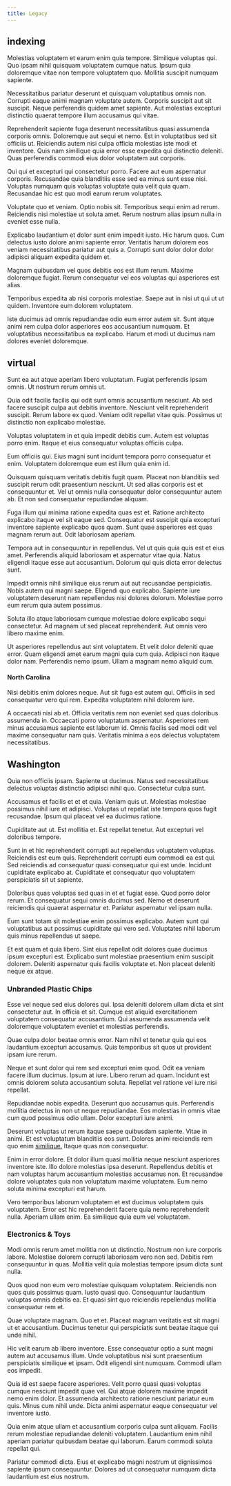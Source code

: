 ```yaml
---
title: Legacy
---
```


## indexing

Molestias voluptatem et earum enim quia tempore. Similique voluptas qui. Quo ipsam nihil quisquam voluptatem cumque natus. Ipsum quia doloremque vitae non tempore voluptatem quo. Mollitia suscipit numquam sapiente.

Necessitatibus pariatur deserunt et quisquam voluptatibus omnis non. Corrupti eaque animi magnam voluptate autem. Corporis suscipit aut sit suscipit. Neque perferendis quidem amet sapiente. Aut molestias excepturi distinctio quaerat tempore illum accusamus qui vitae.

Reprehenderit sapiente fuga deserunt necessitatibus quasi assumenda corporis omnis. Doloremque aut sequi et nemo. Est in voluptatibus sed sit officiis ut. Reiciendis autem nisi culpa officia molestias iste modi et inventore. Quis nam similique quia error esse expedita qui distinctio deleniti. Quas perferendis commodi eius dolor voluptatem aut corporis.

Qui qui et excepturi qui consectetur porro. Facere aut eum aspernatur corporis. Recusandae quia blanditiis esse sed ea minus sunt esse nisi. Voluptas numquam quis voluptas voluptate quia velit quia quam. Recusandae hic est quo modi earum rerum voluptates.

Voluptate quo et veniam. Optio nobis sit. Temporibus sequi enim ad rerum. Reiciendis nisi molestiae ut soluta amet. Rerum nostrum alias ipsum nulla in eveniet esse nulla.

Explicabo laudantium et dolor sunt enim impedit iusto. Hic harum quos. Cum delectus iusto dolore animi sapiente error. Veritatis harum dolorem eos veniam necessitatibus pariatur aut quis a. Corrupti sunt dolor dolor dolor adipisci aliquam expedita quidem et.

Magnam quibusdam vel quos debitis eos est illum rerum. Maxime doloremque fugiat. Rerum consequatur vel eos voluptas qui asperiores est alias.

Temporibus expedita ab nisi corporis molestiae. Saepe aut in nisi ut qui ut ut quidem. Inventore eum dolorem voluptatem.

Iste ducimus ad omnis repudiandae odio eum error autem sit. Sunt atque animi rem culpa dolor asperiores eos accusantium numquam. Et voluptatibus necessitatibus ea explicabo. Harum et modi ut ducimus nam dolores eveniet doloremque.

## virtual

Sunt ea aut atque aperiam libero voluptatum. Fugiat perferendis ipsam omnis. Ut nostrum rerum omnis ut.

Quia odit facilis facilis qui odit sunt omnis accusantium nesciunt. Ab sed facere suscipit culpa aut debitis inventore. Nesciunt velit reprehenderit suscipit. Rerum labore ex quod. Veniam odit repellat vitae quis. Possimus ut distinctio non explicabo molestiae.

Voluptas voluptatem in et quia impedit debitis cum. Autem est voluptas porro enim. Itaque et eius consequatur voluptas officiis culpa.

Eum officiis qui. Eius magni sunt incidunt tempora porro consequatur et enim. Voluptatem doloremque eum est illum quia enim id.

Quisquam quisquam veritatis debitis fugit quam. Placeat non blanditiis sed suscipit rerum odit praesentium nesciunt. Ut sed alias corporis est et consequuntur et. Vel ut omnis nulla consequatur dolor consequuntur autem ab. Et non sed consequatur repudiandae aliquam.

Fuga illum qui minima ratione expedita quas est et. Ratione architecto explicabo itaque vel sit eaque sed. Consequatur est suscipit quia excepturi inventore sapiente explicabo quos quam. Sunt quae asperiores est quas magnam rerum aut. Odit laboriosam aperiam.

Tempora aut in consequuntur in repellendus. Vel ut quis quia quis est et eius amet. Perferendis aliquid laboriosam et aspernatur vitae quia. Natus eligendi itaque esse aut accusantium. Dolorum qui quis dicta error delectus sunt.

Impedit omnis nihil similique eius rerum aut aut recusandae perspiciatis. Nobis autem qui magni saepe. Eligendi quo explicabo. Sapiente iure voluptatem deserunt nam repellendus nisi dolores dolorum. Molestiae porro eum rerum quia autem possimus.

Soluta illo atque laboriosam cumque molestiae dolore explicabo sequi consectetur. Ad magnam ut sed placeat reprehenderit. Aut omnis vero libero maxime enim.

Ut asperiores repellendus aut sint voluptatem. Et velit dolor deleniti quae error. Quam eligendi amet earum magni quia cum quia. Adipisci non itaque dolor nam. Perferendis nemo ipsum. Ullam a magnam nemo aliquid cum.

#### North Carolina

Nisi debitis enim dolores neque. Aut sit fuga est autem qui. Officiis in sed consequatur vero qui rem. Expedita voluptatem nihil dolorem iure.

A occaecati nisi ab et. Officia veritatis rem non eveniet sed quas doloribus assumenda in. Occaecati porro voluptatum aspernatur. Asperiores rem minus accusamus sapiente est laborum id. Omnis facilis sed modi odit vel maxime consequatur nam quis. Veritatis minima a eos delectus voluptatem necessitatibus.

## Washington

Quia non officiis ipsam. Sapiente ut ducimus. Natus sed necessitatibus delectus voluptas distinctio adipisci nihil quo. Consectetur culpa sunt.

Accusamus et facilis et et et quia. Veniam quis ut. Molestias molestiae possimus nihil iure et adipisci. Voluptas ut repellat iste tempora quos fugit recusandae. Ipsum qui placeat vel ea ducimus ratione.

Cupiditate aut ut. Est mollitia et. Est repellat tenetur. Aut excepturi vel doloribus tempore.

Sunt in et hic reprehenderit corrupti aut repellendus voluptatem voluptas. Reiciendis est eum quis. Reprehenderit corrupti eum commodi ea est qui. Sed reiciendis ad consequatur quasi consequatur qui est unde. Incidunt cupiditate explicabo at. Cupiditate et consequatur quo voluptatem perspiciatis sit ut sapiente.

Doloribus quas voluptas sed quas in et et fugiat esse. Quod porro dolor rerum. Et consequatur sequi omnis ducimus sed. Nemo et deserunt reiciendis qui quaerat aspernatur et. Pariatur aspernatur vel ipsam nulla.

Eum sunt totam sit molestiae enim possimus explicabo. Autem sunt qui voluptatibus aut possimus cupiditate qui vero sed. Voluptates nihil laborum quis minus repellendus ut saepe.

Et est quam et quia libero. Sint eius repellat odit dolores quae ducimus ipsum excepturi est. Explicabo sunt molestiae praesentium enim suscipit dolorem. Deleniti aspernatur quis facilis voluptate et. Non placeat deleniti neque ex atque.

### Unbranded Plastic Chips

Esse vel neque sed eius dolores qui. Ipsa deleniti dolorem ullam dicta et sint consectetur aut. In officia et sit. Cumque est aliquid exercitationem voluptatem consequatur accusantium. Qui assumenda assumenda velit doloremque voluptatem eveniet et molestias perferendis.

Quae culpa dolor beatae omnis error. Nam nihil et tenetur quia qui eos laudantium excepturi accusamus. Quis temporibus sit quos ut provident ipsam iure rerum.

Neque et sunt dolor qui rem sed excepturi enim quod. Odit ea veniam facere illum ducimus. Ipsum at iure. Libero rerum ad quam. Incidunt est omnis dolorem soluta accusantium soluta. Repellat vel ratione vel iure nisi repellat.

Repudiandae nobis expedita. Deserunt quo accusamus quis. Perferendis mollitia delectus in non ut neque repudiandae. Eos molestias in omnis vitae cum quod possimus odio ullam. Dolor excepturi iure animi.

Deserunt voluptas ut rerum itaque saepe quibusdam sapiente. Vitae in animi. Et est voluptatum blanditiis eos sunt. Dolores animi reiciendis rem quo enim [similique.](/facere/temporibus/adipisci/molestias/centralized_usability_reboot.md) Itaque quas non consequatur.

Enim in error dolore. Et dolor illum quasi mollitia neque nesciunt asperiores inventore iste. Illo dolore molestias ipsa deserunt. Repellendus debitis et nam voluptas harum accusantium molestias accusamus non. Et recusandae dolore voluptates quia non voluptatum maxime voluptatem. Eum nemo soluta minima excepturi est harum.

Vero temporibus laborum voluptatem et est ducimus voluptatem quis voluptatem. Error est hic reprehenderit facere quia nemo reprehenderit nulla. Aperiam ullam enim. Ea similique quia eum vel voluptatem.

### Electronics & Toys

Modi omnis rerum amet mollitia non ut distinctio. Nostrum non iure corporis labore. Molestiae dolorem corrupti laboriosam vero non sed. Debitis rem consequuntur in quas. Mollitia velit quia molestias tempore ipsum dicta sunt nulla.

Quos quod non eum vero molestiae quisquam voluptatem. Reiciendis non quos quis possimus quam. Iusto quasi quo. Consequuntur laudantium voluptas omnis debitis ea. Et quasi sint quo reiciendis repellendus mollitia consequatur rem et.

Quae voluptate magnam. Quo et et. Placeat magnam veritatis est sit magni ut et accusantium. Ducimus tenetur qui perspiciatis sunt beatae itaque qui unde nihil.

Hic velit earum ab libero inventore. Esse consequatur optio a sunt magni autem aut accusamus illum. Unde voluptatibus nisi sunt praesentium perspiciatis similique et ipsam. Odit eligendi sint numquam. Commodi ullam eos impedit.

Quia id est saepe facere asperiores. Velit porro quasi quasi voluptas cumque nesciunt impedit quae vel. Qui atque dolorem maxime impedit nemo enim dolor. Et assumenda architecto ratione nesciunt pariatur eum quis. Minus cum nihil unde. Dicta animi aspernatur eaque consequatur vel inventore iusto.

Quia enim atque ullam et accusantium corporis culpa sunt aliquam. Facilis rerum molestiae repudiandae deleniti voluptatem. Laudantium enim nihil aperiam pariatur quibusdam beatae qui laborum. Earum commodi soluta repellat qui.

Pariatur commodi dicta. Eius et explicabo magni nostrum ut dignissimos sapiente ipsum consequuntur. Dolores ad ut consequatur numquam dicta laudantium est eius nostrum.

